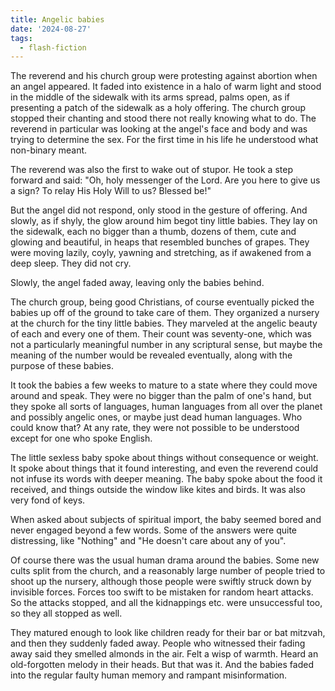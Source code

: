 ```yaml
---
title: Angelic babies
date: '2024-08-27'
tags:
  - flash-fiction
---
```


The reverend and his church group were protesting against abortion when an angel
appeared. It faded into existence in a halo of warm light and stood in the
middle of the sidewalk with its arms spread, palms open, as if presenting a
patch of the sidewalk as a holy offering. The church group stopped their
chanting and stood there not really knowing what to do. The reverend in
particular was looking at the angel's face and body and was trying to determine
the sex. For the first time in his life he understood what non-binary meant.

<!-- truncate -->

The reverend was also the first to wake out of stupor. He took a step forward
and said: "Oh, holy messenger of the Lord. Are you here to give us a sign? To
relay His Holy Will to us? Blessed be!"

But the angel did not respond, only stood in the gesture of offering. And
slowly, as if shyly, the glow around him begot tiny little babies. They lay on
the sidewalk, each no bigger than a thumb, dozens of them, cute and glowing and
beautiful, in heaps that resembled bunches of grapes. They were moving lazily,
coyly, yawning and stretching, as if awakened from a deep sleep. They did not
cry.

Slowly, the angel faded away, leaving only the babies behind.

The church group, being good Christians, of course eventually picked the babies
up off of the ground to take care of them. They organized a nursery at the
church for the tiny little babies. They marveled at the angelic beauty of each
and every one of them. Their count was seventy-one, which was not a particularly
meaningful number in any scriptural sense, but maybe the meaning of the number
would be revealed eventually, along with the purpose of these babies.

It took the babies a few weeks to mature to a state where they could move around
and speak. They were no bigger than the palm of one's hand, but they spoke all
sorts of languages, human languages from all over the planet and possibly
angelic ones, or maybe just dead human languages. Who could know that? At any
rate, they were not possible to be understood except for one who spoke English.

The little sexless baby spoke about things without consequence or weight. It
spoke about things that it found interesting, and even the reverend could not
infuse its words with deeper meaning. The baby spoke about the food it received,
and things outside the window like kites and birds. It was also very fond of
keys.

When asked about subjects of spiritual import, the baby seemed bored and never
engaged beyond a few words. Some of the answers were quite distressing, like
"Nothing" and "He doesn't care about any of you".

Of course there was the usual human drama around the babies. Some new cults
split from the church, and a reasonably large number of people tried to shoot up
the nursery, although those people were swiftly struck down by invisible forces.
Forces too swift to be mistaken for random heart attacks. So the attacks
stopped, and all the kidnappings etc. were unsuccessful too, so they all stopped
as well.

They matured enough to look like children ready for their bar or bat mitzvah,
and then they suddenly faded away. People who witnessed their fading away said
they smelled almonds in the air. Felt a wisp of warmth. Heard an old-forgotten
melody in their heads. But that was it. And the babies faded into the regular
faulty human memory and rampant misinformation.
